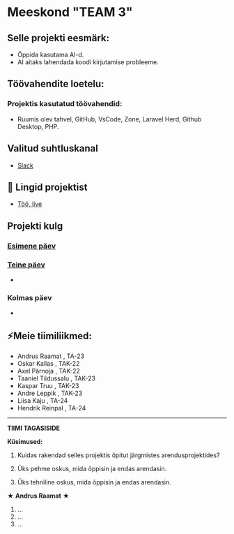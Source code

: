 # Meeskond "TEAM 3"

## Selle projekti eesmärk:
- Õppida kasutama AI-d.
- AI aitaks lahendada koodi kirjutamise probleeme.
  
## Töövahendite loetelu:
### Projektis kasutatud töövahendid:
- Ruumis olev tahvel, GitHub, VsCode, Zone, Laravel Herd, Github Desktop, PHP.

## Valitud suhtluskanal
- [Slack](https://slack.com/)

 ## 📓 Lingid projektist
- [Töö, live](https://team3kulud.ta23raamat.itmajakas.ee/expenses)

## Projekti kulg

### [Esimene päev](https://github.com/conjurs/team3/wiki/FIRST-DAY)
  
### [Teine päev](https://github.com/conjurs/team3/wiki/SECOND-DAY)
- 
### Kolmas päev
- 
## ⚡Meie tiimiliikmed:
- Andrus Raamat , TA-23
- Oskar Kallas , TAK-22
- Axel Pärnoja , TAK-22
- Taaniel Tiidussalu , TAK-23
- Kaspar Truu , TAK-23
- Andre Leppik , TAK-23
- Liisa Kaju , TA-24
- Hendrik Reinpal , TA-24

-----------
**TIIMI TAGASISIDE**

**Küsimused:**
1. Kuidas rakendad selles projektis õpitut järgmistes arendusprojektides?


2. Üks pehme oskus, mida õppisin ja endas arendasin.


3. Üks tehniline oskus, mida õppisin ja endas arendasin.

★ **Andrus Raamat** ★
1. ...
2. ...
3. ...

